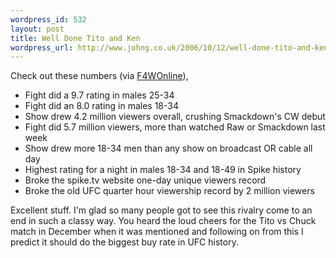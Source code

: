 ```yaml
--- 
wordpress_id: 532
layout: post
title: Well Done Tito and Ken
wordpress_url: http://www.johng.co.uk/2006/10/12/well-done-tito-and-ken/
---
```

Check out these numbers (via <a href="http://www.f4wonline.com/index.php?option=com_content&task=view&id=2481&Itemid=1">F4WOnline</a>),
- Fight did a 9.7 rating in males 25-34
- Fight did an 8.0 rating in males 18-34
- Show drew 4.2 million viewers overall, crushing Smackdown's CW debut
- Fight did 5.7 million viewers, more than watched Raw or Smackdown last week
- Show drew more 18-34 men than any show on broadcast OR cable all day
- Highest rating for a night in males 18-34 and 18-49 in Spike history
- Broke the spike.tv website one-day unique viewers record
- Broke the old UFC quarter hour viewership record by 2 million viewers

Excellent stuff. I'm glad so many people got to see this rivalry come to an end in such a classy way. You heard the loud cheers for the Tito vs Chuck match in December when it was mentioned and following on from this I predict it should do the biggest buy rate in UFC history.
